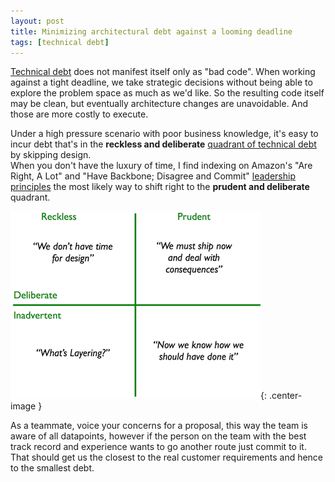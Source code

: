 ```yaml
---
layout: post
title: Minimizing architectural debt against a looming deadline
tags: [technical debt]
---
```


[Technical debt](https://martinfowler.com/bliki/TechnicalDebt.html) does not manifest itself only as "bad code". When working against a tight deadline, we take strategic decisions without being able to explore the problem space as much as we'd like. So the resulting code itself may be clean, but eventually architecture changes are unavoidable. And those are more costly to execute.

Under a high pressure scenario with poor business knowledge, it's easy to incur debt that's in the **reckless and deliberate** [quadrant of technical debt](https://martinfowler.com/bliki/TechnicalDebtQuadrant.html) by skipping design.  
When you don't have the luxury of time, I find indexing on Amazon's "Are Right, A Lot" and "Have Backbone; Disagree and Commit" [leadership principles](https://www.amazon.jobs/en/principles) the most likely way to shift right to the **prudent and deliberate** quadrant.  

![techDebtQuadrant](/assets/minimize-arch-debt-against-deadline/techDebtQuadrant.png){: .center-image }


As a teammate, voice your concerns for a proposal, this way the team is aware of all datapoints, however if the person on the team with the best track record and experience wants to go another route just commit to it. 
That should get us the closest to the real customer requirements and hence to the smallest debt.
